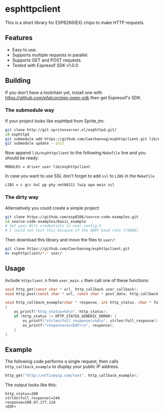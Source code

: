 # esphttpclient

This is a short library for ESP8266(EX) chips to make HTTP requests.

## Features

 * Easy to use.
 * Supports multiple requests in parallel.
 * Supports GET and POST requests.
 * Tested with Espressif SDK v1.0.0

## Building
If you don't have a toolchain yet, install one with <https://github.com/pfalcon/esp-open-sdk> then get Espressif's SDK.

### The submodule way
If your project looks like esphttpd from Sprite_tm:
```bash
git clone http://git.spritesserver.nl/esphttpd.git/
cd esphttpd
git submodule add https://github.com/Caerbannog/esphttpclient.git lib/esphttpclient
git submodule update --init
```

Now append `lib/esphttpclient` to the following `Makefile` line and you should be ready:
```
MODULES = driver user lib/esphttpclient
```
In case you want to use SSL don't forget to add `ssl` to `LIBS` in the `Makefile`
```
LIBS = c gcc hal pp phy net80211 lwip wpa main ssl
```

### The dirty way
Alternatively you could create a simple project:
```bash
git clone https://github.com/esp8266/source-code-examples.git
cd source-code-examples/basic_example
# Set your Wifi credentials in user_config.h
# I could not test this because of the UART baud rate (74880)
```

Then download this library and move the files to `user/`:
```bash
git clone https://github.com/Caerbannog/esphttpclient.git
mv esphttpclient/*.* user/
```

## Usage
Include `httpclient.h` from `user_main.c` then call one of these functions:
```c
void http_get(const char * url, http_callback user_callback);
void http_post(const char * url, const char * post_data, http_callback user_callback);

void http_callback_example(char * response, int http_status, char * full_response)
{
	os_printf("http_status=%d\n", http_status);
	if (http_status != HTTP_STATUS_GENERIC_ERROR) {
		os_printf("strlen(full_response)=%d\n", strlen(full_response));
		os_printf("response=%s<EOF>\n", response);
	}
}
```

## Example
The following code performs a single request, then calls `http_callback_example` to display your public IP address.
```c
http_get("http://wtfismyip.com/text", http_callback_example);
```

The output looks like this:
```
http_status=200
strlen(full_response)=244
response=208.97.177.124
<EOF>
```
